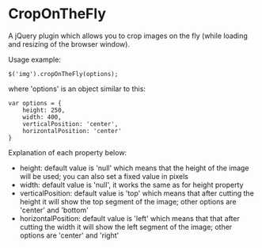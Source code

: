 CropOnTheFly
============

A jQuery plugin which allows you to crop images on the fly (while loading and resizing of the browser window).

Usage example:

```
$('img').cropOnTheFly(options);
```

where 'options' is an object similar to this:

```
var options = {
    height: 250,
    width: 400,
    verticalPosition: 'center',
    horizontalPosition: 'center'
}
```

Explanation of each property below:

- height: default value is 'null' which means that the height of the image will be used; you can also set a fixed value in pixels
- width: default value is 'null', it works the same as for height property
- verticalPosition: default value is 'top' which means that after cutting the height it will show the top segment of the image; other options are 'center' and 'bottom'
- horizontalPosition: default value is 'left' which means that that after cutting the width it will show the left segment of the image; other options are 'center' and 'right'
